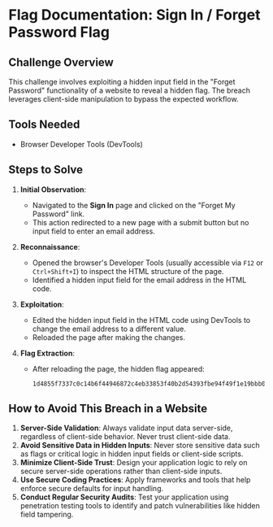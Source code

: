 # Flag Documentation: Sign In / Forget Password Flag

## Challenge Overview
This challenge involves exploiting a hidden input field in the "Forget Password" functionality of a website to reveal a hidden flag. The breach leverages client-side manipulation to bypass the expected workflow.

## Tools Needed
- Browser Developer Tools (DevTools)

## Steps to Solve

1. **Initial Observation**:
   - Navigated to the **Sign In** page and clicked on the "Forget My Password" link.
   - This action redirected to a new page with a submit button but no input field to enter an email address.

2. **Reconnaissance**:
   - Opened the browser's Developer Tools (usually accessible via `F12` or `Ctrl+Shift+I`) to inspect the HTML structure of the page.
   - Identified a hidden input field for the email address in the HTML code.

3. **Exploitation**:
   - Edited the hidden input field in the HTML code using DevTools to change the email address to a different value.
   - Reloaded the page after making the changes.

4. **Flag Extraction**:
   - After reloading the page, the hidden flag appeared:
     ```
     1d4855f7337c0c14b6f44946872c4eb33853f40b2d54393fbe94f49f1e19bbb0
     ```

## How to Avoid This Breach in a Website
1. **Server-Side Validation**: Always validate input data server-side, regardless of client-side behavior. Never trust client-side data.
2. **Avoid Sensitive Data in Hidden Inputs**: Never store sensitive data such as flags or critical logic in hidden input fields or client-side scripts.
3. **Minimize Client-Side Trust**: Design your application logic to rely on secure server-side operations rather than client-side inputs.
4. **Use Secure Coding Practices**: Apply frameworks and tools that help enforce secure defaults for input handling.
5. **Conduct Regular Security Audits**: Test your application using penetration testing tools to identify and patch vulnerabilities like hidden field tampering.


